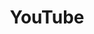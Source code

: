 ---
title: "YouTube"
weight: 6
LucideIconName: "youtube"
description: "My explorations of the motion visual medium."
link: "https://youtube.com/@pbinspanish"
---